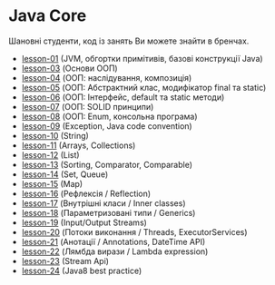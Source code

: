 # Java Core 
Шановні студенти, код із занять Ви можете знайти в бренчах.

* [lesson-01](https://github.com/itacademylogos/Java_Core/tree/lesson-01)  (JVM, обгортки примітивів, базові конструкції Java)
* [lesson-03](https://github.com/itacademylogos/Java_Core/tree/lesson-03)  (Основи ООП)
* [lesson-04](https://github.com/itacademylogos/Java_Core/tree/lesson-04)  (ООП: наслідування, композиція)
* [lesson-05](https://github.com/itacademylogos/Java_Core/tree/lesson-05)  (ООП: Абстрактний клас, модифікатор final та static)
* [lesson-06](https://github.com/itacademylogos/Java_Core/tree/lesson-06)  (ООП: Інтерфейс, default та static методи)
* [lesson-07](https://github.com/itacademylogos/Java_Core/tree/lesson-07)  (ООП: SOLID принципи)
* [lesson-08](https://github.com/itacademylogos/Java_Core/tree/lesson-08)  (ООП: Enum, консольна програма)
* [lesson-09](https://github.com/itacademylogos/Java_Core/tree/lesson-09)  (Exception, Java code convention)
* [lesson-10](https://github.com/itacademylogos/Java_Core/tree/lesson-10)  (String)
* [lesson-11](https://github.com/itacademylogos/Java_Core/tree/lesson-11)  (Arrays, Collections)
* [lesson-12](https://github.com/itacademylogos/Java_Core/tree/lesson-12)  (List)
* [lesson-13](https://github.com/itacademylogos/Java_Core/tree/lesson-13)  (Sorting, Comparator, Comparable)
* [lesson-14](https://github.com/itacademylogos/Java_Core/tree/lesson-14)  (Set, Queue)
* [lesson-15](https://github.com/itacademylogos/Java_Core/tree/lesson-15)  (Map)
* [lesson-16](https://github.com/itacademylogos/Java_Core/tree/lesson-16)  (Рефлексія / Reflection)
* [lesson-17](https://github.com/itacademylogos/Java_Core/tree/lesson-17)  (Внутрішні класи / Inner classes)
* [lesson-18](https://github.com/itacademylogos/Java_Core/tree/lesson-18)  (Параметризовані типи / Generics)
* [lesson-19](https://github.com/itacademylogos/Java_Core/tree/lesson-19)  (Input/Output Streams)
* [lesson-20](https://github.com/itacademylogos/Java_Core/tree/lesson-20)  (Потоки виконання / Threads, ExecutorServices)
* [lesson-21](https://github.com/itacademylogos/Java_Core/tree/lesson-21)  (Анотації / Annotations, DateTime API)
* [lesson-22](https://github.com/itacademylogos/Java_Core/tree/lesson-22)  (Лямбда вирази / Lambda expression)
* [lesson-23](https://github.com/itacademylogos/Java_Core/tree/lesson-23)  (Stream Api)
* [lesson-24](https://github.com/itacademylogos/Java_Core/tree/lesson-24)  (Java8 best practice)
